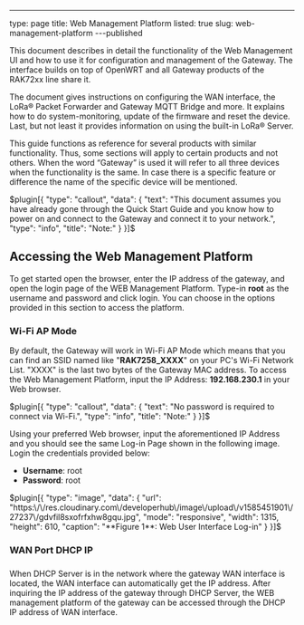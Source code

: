 ---
type: page
title: Web Management Platform
listed: true
slug: web-management-platform
---published

This document describes in detail the functionality of the Web Management UI and how to use it for configuration and management of the Gateway. The interface builds on top of OpenWRT and all Gateway products of the RAK72xx line share it.

The document gives instructions on configuring the WAN interface, the LoRa® Packet Forwarder and Gateway MQTT Bridge and more. It explains how to do system-monitoring, update of the firmware and reset the device. Last, but not least it provides information on using the built-in LoRa® Server.

This guide functions as reference for several products with similar functionality. Thus, some sections will apply to certain products and not others. When the word “Gateway” is used it will refer to all three devices when the functionality is the same. In case there is a specific feature or difference the name of the specific device will be mentioned.

$plugin[{
    "type": "callout",
    "data": {
        "text": "This document assumes you have already gone through the Quick Start Guide and you know how to power on and connect to the Gateway and connect it to your network.",
        "type": "info",
        "title": "Note:"
    }
}]$

## Accessing the Web Management Platform

To get started open the browser, enter the IP address of the gateway, and open the login page of the WEB Management Platform. Type-in **root** as the username and password and click login. You can choose in the options provided in this section to access the platform.

### Wi-Fi AP Mode

By default, the Gateway will work in Wi-Fi AP Mode which means that you can find an SSID named like "**RAK7258_XXXX**" on your PC's Wi-Fi Network List. "XXXX" is the last two bytes of the Gateway MAC address. To access the Web Management Platform, input the IP Address: **192.168.230.1** in your Web browser.

$plugin[{
    "type": "callout",
    "data": {
        "text": "No password is required to connect via Wi-Fi.",
        "type": "info",
        "title": "Note:"
    }
}]$

Using your preferred Web browser, input the aforementioned IP Address and you should see the same Log-in Page shown in the following image. Login the credentials provided below:

- **Username**: root
- **Password**: root

$plugin[{
    "type": "image",
    "data": {
        "url": "https:\/\/res.cloudinary.com\/developerhub\/image\/upload\/v1585451901\/27237\/gdvfil8sxofrfxhw8gqu.jpg",
        "mode": "responsive",
        "width": 1315,
        "height": 610,
        "caption": "**Figure 1**: Web User Interface Log-in"
    }
}]$

### WAN Port DHCP IP

### 
When DHCP Server is in the network where the gateway WAN interface is located, the WAN interface can automatically get the IP address. After inquiring the IP address of the gateway through DHCP Server, the WEB management platform of the gateway can be accessed through the DHCP IP address of WAN interface.

